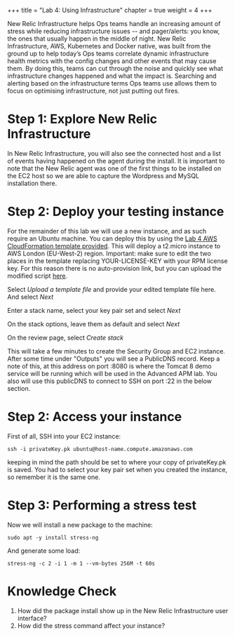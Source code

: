 +++
title = "Lab 4: Using Infrastructure"
chapter = true
weight = 4
+++

New Relic Infrastructure helps Ops teams handle an increasing amount of stress while reducing infrastructure issues -- and pager/alerts: you know, the ones that usually happen in the middle of night. New Relic Infrastructure, AWS, Kubernetes and Docker native, was built from the ground up to help today’s Ops teams correlate dynamic infrastructure health metrics with the config changes and other events that may cause them. By doing this, teams can cut through the noise and quickly see what infrastructure changes happened and what the impact is. Searching and alerting based on the infrastructure terms Ops teams use allows them to focus on optimising infrastructure, not just putting out fires.

# Step 1: Explore New Relic Infrastructure
In New Relic Infrastructure, you will also see the connected host and a list of events having happened on the agent during the install. It is important to note that the New Relic agent was one of the first things to be installed on the EC2 host so we are able to capture the Wordpress and MySQL installation there.

# Step 2: Deploy your testing instance
For the remainder of this lab we will use a new instance, and as such require an Ubuntu machine. You can deploy this by using the [Lab 4 AWS CloudFormation template provided](lab4.template). This will deploy a t2.micro instance to AWS London (EU-West-2) region. Important: make sure to edit the two places in the template replacing YOUR-LICENSE-KEY with your RPM license key. For this reason there is no auto-provision link, but you can upload the modified script [here](https://eu-west-2.console.aws.amazon.com/cloudformation/home?region=eu-west-2#/stacks/create/template).

Select *Upload a template file* and provide your edited template file here. And select *Next*

Enter a stack name, select your key pair set and select *Next*

On the stack options, leave them as default and select *Next*

On the review page, select *Create stack*

This will take a few minutes to create the Security Group and EC2 instance. After some time under "Outputs" you will see a PublicDNS record. Keep a note of this, at this address on port :8080 is where the Tomcat 8 demo service will be running which will be used in the Advanced APM lab. You also will use this publicDNS to connect to SSH on port :22 in the below section.

# Step 2: Access your instance
First of all, SSH into your EC2 instance:
```
ssh -i privateKey.pk ubuntu@host-name.compute.amazonaws.com
```

keeping in mind the path should be set to where your copy of privateKey.pk is saved. You had to select your key pair set when you created the instance, so remember it is the same one.

# Step 3: Performing a stress test
Now we will install a new package to the machine:
```
sudo apt -y install stress-ng
```
And generate some load:
```
stress-ng -c 2 -i 1 -m 1 --vm-bytes 256M -t 60s
```

# Knowledge Check
1. How did the package install show up in the New Relic Infrastructure user interface?
2. How did the stress command affect your instance?